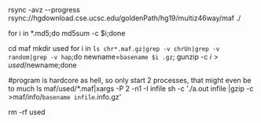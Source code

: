 rsync -avz --progress         rsync://hgdownload.cse.ucsc.edu/goldenPath/hg19/multiz46way/maf ./

for i in *.md5;do md5sum -c $i;done

cd maf
mkdir used
for i in `ls chr*.maf.gz|grep -v chrUn|grep -v random|grep -v hap`;do newname=`basename $i .gz`; gunzip -c $i > used/$newname;done

#program is hardcore as hell, so only start 2 processes, that might even be to much
ls maf/used/*.maf|xargs -P 2 -n1 -I infile sh -c './a.out infile |gzip -c >maf/info/`basename infile`.info.gz'

rm -rf used
